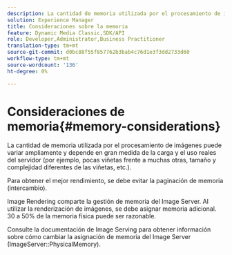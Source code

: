 ```yaml
---
description: La cantidad de memoria utilizada por el procesamiento de imágenes puede variar ampliamente y depende en gran medida de la carga y el uso reales del servidor (por ejemplo, pocas viñetas frente a muchas otras, tamaño y complejidad diferentes de las viñetas, etc.).
solution: Experience Manager
title: Consideraciones sobre la memoria
feature: Dynamic Media Classic,SDK/API
role: Developer,Administrator,Business Practitioner
translation-type: tm+mt
source-git-commit: d0bc88f55f857762b3bab4c76d1e3f3dd2733d60
workflow-type: tm+mt
source-wordcount: '136'
ht-degree: 0%

---
```



# Consideraciones de memoria{#memory-considerations}

La cantidad de memoria utilizada por el procesamiento de imágenes puede variar ampliamente y depende en gran medida de la carga y el uso reales del servidor (por ejemplo, pocas viñetas frente a muchas otras, tamaño y complejidad diferentes de las viñetas, etc.).

Para obtener el mejor rendimiento, se debe evitar la paginación de memoria (intercambio).

Image Rendering comparte la gestión de memoria del Image Server. Al utilizar la renderización de imágenes, se debe asignar memoria adicional. 30 a 50% de la memoria física puede ser razonable.

Consulte la documentación de Image Serving para obtener información sobre cómo cambiar la asignación de memoria del Image Server (ImageServer::PhysicalMemory).
